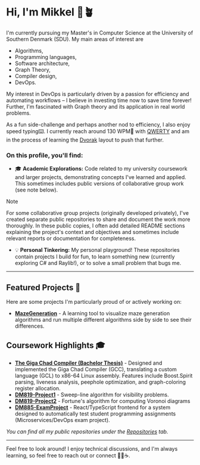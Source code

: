 # Hi, I'm Mikkel 👋🪴

I'm currently pursuing my Master's in Computer Science at the University of Southern Denmark (SDU). 
My main areas of interest are
- Algorithms,
- Programming languages,
- Software architecture,
- Graph Theory,
- Compiler design,
- DevOps.

My interest in DevOps is particularly driven by a passion for efficiency and automating workflows – I believe in investing time now to save time forever!
Further, I'm fascinated with Graph theory and its application in real world problems.

As a fun side-challenge and perhaps another nod to efficiency, I also enjoy speed typing⌨️. I currently reach around 130 WPM🚀 with [QWERTY](https://en.wikipedia.org/wiki/QWERTY) and am in the process of learning the [Dvorak](https://en.wikipedia.org/wiki/Dvorak_keyboard_layout) layout to push that further.

### On this profile, you'll find:
*  🎓 **Academic Explorations:** Code related to my university coursework and larger projects, demonstrating concepts I've learned and applied. This sometimes includes public versions of collaborative group work (see note below).
> [!NOTE]
> For some collaborative group projects (originally developed privately), I've created separate public repositories to share and document the work more thoroughly. In these public copies, I often add detailed README sections explaining the project's context and objectives and sometimes include relevant reports or documentation for completeness.
*  💡 **Personal Tinkering:** My personal playground! These repositories contain projects I build for fun, to learn something new (currently exploring C# and Raylib!), or to solve a small problem that bugs me.

---

## Featured Projects 🚀

Here are some projects I'm particularly proud of or actively working on:

*   **[MazeGeneration](https://github.com/mikkn21/MazeGeneration)** - A learning tool to visualize maze generation algorithms and run multiple different algorithms side by side to see their differences.

## Coursework Highlights 🎓

*   **[The Giga Chad Compiler (Bachelor Thesis)](https://github.com/mikkn21/BachelorThesisGCC)** - Designed and implemented the Giga Chad Compiler (GCC), translating a custom language (GCL) to x86-64 Linux assembly. Features include Boost.Spirit parsing, liveness analysis, peephole optimization, and graph-coloring register allocation.
*   **[DM819-Project1](https://github.com/mikkn21/DM819Project1)** - Sweep-line algorithm for visibility problems.
*   **[DM819-Project2](https://github.com/mikkn21/DM819Project2)** - Fortune's algorithm for computing Voronoi diagrams
*   **[DM885-ExamProject](https://github.com/mikkn21/FrontEndDevOpsProject)** - React/TypeScript frontend for a system designed to automatically test student programming assignments (Microservices/DevOps exam project). 


*You can find all my public repositories under the [Repositories](https://github.com/mikkn21?tab=repositories) tab.*

--- 

Feel free to look around! I enjoy technical discussions, and I'm always learning, so feel free to reach out or connect 🧑‍💻☕.

